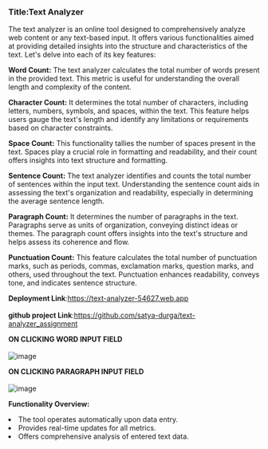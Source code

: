 <h3>Title:Text Analyzer</h3>
The text analyzer is an online tool designed to comprehensively analyze web content or any text-based input. It offers various functionalities aimed at providing detailed insights into the structure and characteristics of the text. Let's delve into each of its key features:<br>

**Word Count:** The text analyzer calculates the total number of words present in the provided text. This metric is useful for understanding the overall length and complexity of the content.

**Character Count:** It determines the total number of characters, including letters, numbers, symbols, and spaces, within the text. This feature helps users gauge the text's length and identify any limitations or requirements based on character constraints.

**Space Count:** This functionality tallies the number of spaces present in the text. Spaces play a crucial role in formatting and readability, and their count offers insights into text structure and formatting.

**Sentence Count:** The text analyzer identifies and counts the total number of sentences within the input text. Understanding the sentence count aids in assessing the text's organization and readability, especially in determining the average sentence length.

**Paragraph Count:** It determines the number of paragraphs in the text. Paragraphs serve as units of organization, conveying distinct ideas or themes. The paragraph count offers insights into the text's structure and helps assess its coherence and flow.

**Punctuation Count:** This feature calculates the total number of punctuation marks, such as periods, commas, exclamation marks, question marks, and others, used throughout the text. Punctuation enhances readability, conveys tone, and indicates sentence structure.

**Deployment Link**:https://text-analyzer-54627.web.app<br><br>
**github project Link**:https://github.com/satya-durga/text-analyzer_assignment<br>

**ON CLICKING WORD INPUT FIELD**
<br><br>![image](https://github.com/satya-durga/text-analyzer_assignment/assets/139617897/a160a6c2-ce9b-435a-ac1a-247e8398cd91)

**ON CLICKING PARAGRAPH INPUT FIELD**
<br><br>![image](https://github.com/satya-durga/text-analyzer_assignment/assets/139617897/eca2f93c-9d1c-4a17-a946-682c502f5b78)

**Functionality Overview:**

<li>The tool operates automatically upon data entry.</li>
<li>Provides real-time updates for all metrics.</li>
<li>Offers comprehensive analysis of entered text data.</li>



